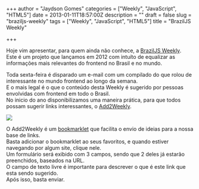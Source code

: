 +++
author = "Jaydson Gomes"
categories = ["Weekly", "JavaScript", "HTML5"]
date = 2013-01-11T18:57:00Z
description = ""
draft = false
slug = "braziljs-weekly"
tags = ["Weekly", "JavaScript", "HTML5"]
title = "BrazilJS Weekly"

+++

Hoje vim apresentar, para quem ainda não conhece, a [BrazilJS Weekly](http://braziljs.org/weekly/).  
Este é um projeto que lançamos em 2012 com intuíto de equalizar as informações mais relevantes do frontend no Brasil e no mundo.  

Toda sexta-feira é disparado um e-mail com um compilado do que rolou de interessante no mundo frontend ao longo da semana.  
E o mais legal é o que o conteúdo desta Weekly é sugerido por pessoas envolvidas com frontend em todo o Brasil.  
No inicio do ano disponibilizamos uma maneira prática, para que todos possam sugerir links interessantes, o [Add2Weekly](http://braziljs.org/services/add2weekly/).  

![](/images/2016/09/add2weekly.png)

O Add2Weekly é um [bookmarklet](http://pt.wikipedia.org/wiki/Bookmarklet) que facilita o envio de ideias para a nossa base de links.  
Basta adicionar o bookmarklet ao seus favoritos, e quando estiver navegando por algum site, clique nele.  
Um formulário será exibido com 3 campos, sendo que 2 deles já estarão preenchidos, baseados na URL.  
O campo de texto livre é importante para descrever o que é este link que esta sendo sugerido.  
Após isso, basta enviar.  
